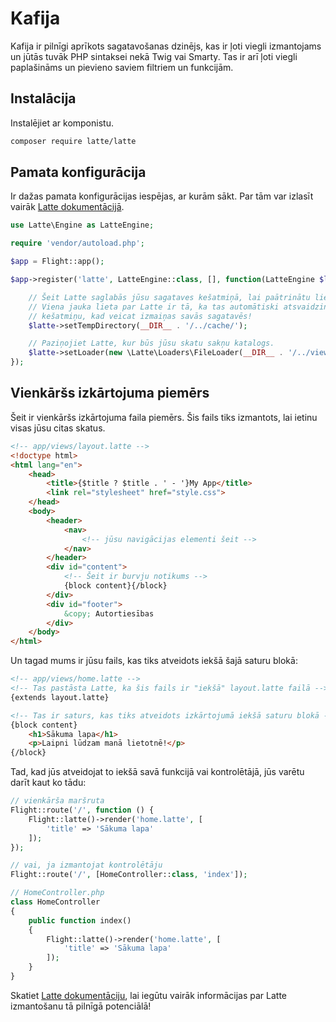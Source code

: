 # Kafija

Kafija ir pilnīgi aprīkots sagatavošanas dzinējs, kas ir ļoti viegli izmantojams un jūtās tuvāk PHP sintaksei nekā Twig vai Smarty. Tas ir arī ļoti viegli paplašināms un pievieno saviem filtriem un funkcijām.

## Instalācija

Instalējiet ar komponistu.

```bash
composer require latte/latte
```

## Pamata konfigurācija

Ir dažas pamata konfigurācijas iespējas, ar kurām sākt. Par tām var izlasīt vairāk [Latte dokumentācijā](https://latte.nette.org/en/guide).

```php
use Latte\Engine as LatteEngine;

require 'vendor/autoload.php';

$app = Flight::app();

$app->register('latte', LatteEngine::class, [], function(LatteEngine $latte) use ($app) {

	// Šeit Latte saglabās jūsu sagataves kešatmiņā, lai paātrinātu lietas
	// Viena jauka lieta par Latte ir tā, ka tas automātiski atsvaidzina jūsu
	// kešatmiņu, kad veicat izmaiņas savās sagatavēs!
	$latte->setTempDirectory(__DIR__ . '/../cache/');

	// Paziņojiet Latte, kur būs jūsu skatu sakņu katalogs.
	$latte->setLoader(new \Latte\Loaders\FileLoader(__DIR__ . '/../views/'));
});
```

## Vienkāršs izkārtojuma piemērs

Šeit ir vienkāršs izkārtojuma faila piemērs. Šis fails tiks izmantots, lai ietinu visas jūsu citas skatus.

```html
<!-- app/views/layout.latte -->
<!doctype html>
<html lang="en">
	<head>
		<title>{$title ? $title . ' - '}My App</title>
		<link rel="stylesheet" href="style.css">
	</head>
	<body>
		<header>
			<nav>
				<!-- jūsu navigācijas elementi šeit -->
			</nav>
		</header>
		<div id="content">
			<!-- Šeit ir burvju notikums -->
			{block content}{/block}
		</div>
		<div id="footer">
			&copy; Autortiesības
		</div>
	</body>
</html>
```

Un tagad mums ir jūsu fails, kas tiks atveidots iekšā šajā saturu blokā:

```html
<!-- app/views/home.latte -->
<!-- Tas pastāsta Latte, ka šis fails ir "iekšā" layout.latte failā -->
{extends layout.latte}

<!-- Tas ir saturs, kas tiks atveidots izkārtojumā iekšā saturu blokā -->
{block content}
	<h1>Sākuma lapa</h1>
	<p>Laipni lūdzam manā lietotnē!</p>
{/block}
```

Tad, kad jūs atveidojat to iekšā savā funkcijā vai kontrolētājā, jūs varētu darīt kaut ko tādu:

```php
// vienkārša maršruta
Flight::route('/', function () {
	Flight::latte()->render('home.latte', [
		'title' => 'Sākuma lapa'
	]);
});

// vai, ja izmantojat kontrolētāju
Flight::route('/', [HomeController::class, 'index']);

// HomeController.php
class HomeController
{
	public function index()
	{
		Flight::latte()->render('home.latte', [
			'title' => 'Sākuma lapa'
		]);
	}
}
```

Skatiet [Latte dokumentāciju](https://latte.nette.org/en/guide), lai iegūtu vairāk informācijas par Latte izmantošanu tā pilnīgā potenciālā!